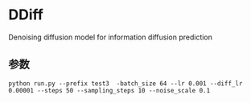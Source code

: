 # DDiff
Denoising diffusion model for information diffusion prediction

## 参数

```shell
python run.py --prefix test3  -batch_size 64 --lr 0.001 --diff_lr 0.00001 --steps 50 --sampling_steps 10 --noise_scale 0.1
```